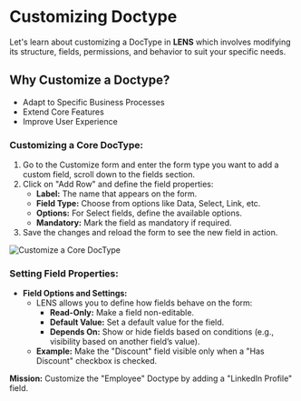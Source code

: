 # **Customizing Doctype**

Let's learn about customizing a DocType in **LENS** which involves modifying its structure, fields, permissions, and behavior to suit your specific needs.

## Why Customize a Doctype?

- Adapt to Specific Business Processes
- Extend Core Features
- Improve User Experience

### Customizing a Core DocType:

1. Go to the Customize form and enter the form type you want to add a custom field, scroll down to the fields section.
2. Click on "Add Row" and define the field properties:
    -   **Label:** The name that appears on the form.
    -   **Field Type:** Choose from options like Data, Select, Link, etc.
    -   **Options:** For Select fields, define the available options.
    -   **Mandatory:** Mark the field as mandatory if required.
3. Save the changes and reload the form to see the new field in action.

![Customize a Core DocType](https://github.com/lmnaslimited/wedha/blob/framework/lms/media/Customize%20Core%20DocType.gif?raw=true)

### Setting Field Properties:

-   **Field Options and Settings:**
    -   LENS allows you to define how fields behave on the form:
        -   **Read-Only:** Make a field non-editable.
        -   **Default Value:** Set a default value for the field.
        -   **Depends On:** Show or hide fields based on conditions (e.g., visibility based on another field’s value).
    -   **Example:** Make the "Discount" field visible only when a "Has Discount" checkbox is checked.

**Mission:** Customize the "Employee" Doctype by adding a "LinkedIn Profile" field.
<!--stackedit_data:
eyJoaXN0b3J5IjpbMTM0Njc5MzQ1MiwtMzUxNjk0Njg1XX0=
-->